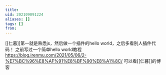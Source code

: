 ```yaml
---
title: 
uid: 202109091224
aliases: []
tags: []
from: 
---
```

[[仁暮]]第一就是熟悉js，然后做一个插件的hello world，之后多看别人插件代码！
之前写过一个简单hello world教程
https://blog.irenmu.com/2021/05/06/2-%E7%BC%96%E8%AF%91%E8%BF%90%E8%A1%8C/
可以看[[仁暮]]的博客